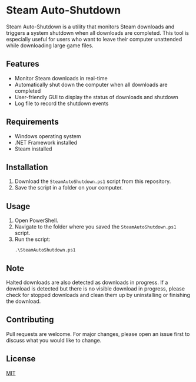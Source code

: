 # Steam Auto-Shutdown

Steam Auto-Shutdown is a utility that monitors Steam downloads and triggers a system shutdown when all downloads are completed. This tool is especially useful for users who want to leave their computer unattended while downloading large game files.

## Features

- Monitor Steam downloads in real-time
- Automatically shut down the computer when all downloads are completed
- User-friendly GUI to display the status of downloads and shutdown
- Log file to record the shutdown events

## Requirements

- Windows operating system
- .NET Framework installed
- Steam installed

## Installation

1. Download the `SteamAutoShutdown.ps1` script from this repository.
2. Save the script in a folder on your computer.

## Usage

1. Open PowerShell.
2. Navigate to the folder where you saved the `SteamAutoShutdown.ps1` script.
3. Run the script:
    ```
    .\SteamAutoShutdown.ps1
    ```

## Note

Halted downloads are also detected as downloads in progress. If a download is detected but there is no visible download in progress, please check for stopped downloads and clean them up by uninstalling or finishing the download.

## Contributing

Pull requests are welcome. For major changes, please open an issue first to discuss what you would like to change.

## License

[MIT](https://choosealicense.com/licenses/mit/)
